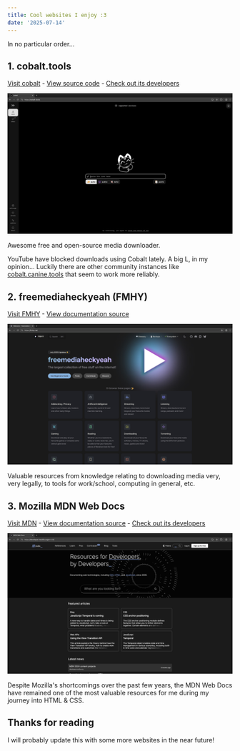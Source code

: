 ```yaml
---
title: Cool websites I enjoy :3
date: '2025-07-14'
---
```


In no particular order...

## 1. cobalt.tools

[Visit cobalt](https://cobalt.tools) - [View source code](https://github.com/imputnet/cobalt) - [Check out its developers](https://imput.net)

![](images/cobalttools.jpg)

Awesome free and open-source media downloader.

YouTube have blocked downloads using Cobalt lately. A big L, in my opinion... Luckily there are other community instances like [cobalt.canine.tools](https://cobalt.canine.tools) that seem to work more reliably.

## 2. freemediaheckyeah (FMHY)

[Visit FMHY](https://fmhy.net) - [View documentation source](https://github.com/fmhy/edit)

![](images/fmhy.jpg)

Valuable resources from knowledge relating to downloading media very, very legally, to tools for work/school, computing in general, etc.

## 3. Mozilla MDN Web Docs

[Visit MDN](https://developer.mozilla.org/en-US/) - [View documentation source](https://github.com/mdn/content) - [Check out its developers](https://mozilla.org)

![](images/mdn.jpg)

Despite Mozilla's shortcomings over the past few years, the MDN Web Docs have remained one of the most valuable resources for me during my journey into HTML & CSS.

## Thanks for reading

I will probably update this with some more websites in the near future!